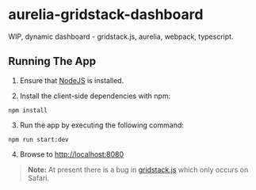 # aurelia-gridstack-dashboard
WIP, dynamic dashboard - gridstack.js, aurelia, webpack, typescript.


## Running The App

1. Ensure that [NodeJS](http://nodejs.org/) is installed.

2. Install the client-side dependencies with npm:
  ```shell
  npm install
  ```

3. Run the app by executing the following command:
  ```shell
  npm run start:dev
  ```

4. Browse to [http://localhost:8080](http://localhost:8080)
> **Note:** At present there is a bug in [gridstack.js](https://gridstackjs.com) which only occurs on Safari. 
